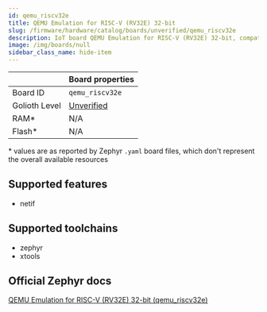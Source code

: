 ```yaml
---
id: qemu_riscv32e
title: QEMU Emulation for RISC-V (RV32E) 32-bit
slug: /firmware/hardware/catalog/boards/unverified/qemu_riscv32e
description: IoT board QEMU Emulation for RISC-V (RV32E) 32-bit, compatible with Golioth at unverified level.
image: /img/boards/null
sidebar_class_name: hide-item
---
```


[//]: # (This is an auto-generated file, do not edit! Changes to it will be lost upon re-generation)



|                | Board properties     |
| -------------  | -------------------- |
| Board ID       | `qemu_riscv32e` |
| Golioth Level  | [Unverified](/firmware/hardware#unverified-boards) |
| RAM*           | N/A |
| Flash*         | N/A |

\* values are as reported by Zephyr `.yaml` board files, which don't represent the overall available resources



## Supported features

* netif

## Supported toolchains

* zephyr
* xtools

## Official Zephyr docs

[QEMU Emulation for RISC-V (RV32E) 32-bit (qemu_riscv32e)](https://docs.zephyrproject.org/latest/boards/qemu/riscv32e/doc/index.html)
